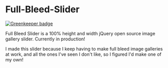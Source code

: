 # Full-Bleed-Slider

[![Greenkeeper badge](https://badges.greenkeeper.io/MrBenJ/Full-Bleed-Slider.svg)](https://greenkeeper.io/)

Full Bleed Slider is a 100% height and width jQuery open source image gallery slider. Currently in production!

I made this slider because I keep having to make full bleed image galleries at work, and all the ones I've seen I don't like, so I figured I'd make one of my own!


